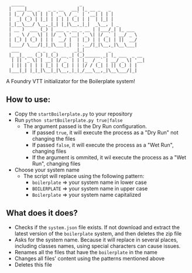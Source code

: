 ```
  _____                     _                        
 |  ___|__  _   _ _ __   __| |_ __ _   _             
 | |_ / _ \| | | | '_ \ / _` | '__| | | |            
 |  _| (_) | |_| | | | | (_| | |  | |_| |            
 |_|__\___/ \__,_|_| |_|\__,_|_|  _\__, | _          
 | __ )  ___ (_) | ___ _ __ _ __ | |___/_| |_ ___    
 |  _ \ / _ \| | |/ _ \ '__| '_ \| |/ _` | __/ _ \   
 | |_) | (_) | | |  __/ |  | |_) | | (_| | ||  __/   
 |____/ \___/|_|_|\___|_|  | .__/|_|\__,_|\__\___|   
  ___       _ _   _       _|_|         _             
 |_ _|_ __ (_) |_(_) __ _| (_)______ _| |_ ___  _ __ 
  | || '_ \| | __| |/ _` | | |_  / _` | __/ _ \| '__|
  | || | | | | |_| | (_| | | |/ / (_| | || (_) | |   
 |___|_| |_|_|\__|_|\__,_|_|_/___\__,_|\__\___/|_|   

```
A Foundry VTT initializator for the Boilerplate system!

## How to use:
- Copy the `startBoilerplate.py` to your repository
- Run `python startBoilerplate.py true|false`
    - The argument passed is the Dry Run configuration.
        - If passed `true`, it will execute the process as a "Dry Run" not changing the files
        - If passed `false`, it will execute the process as a "Wet Run", changing files
        - If the argument is ommited, it wil execute the process as a "Wet Run", changing files
- Choose your system name
    - The script will replace using the following pattern:
        - `boilerplate` => your system name in lower case
        - `BOILERPLATE` => your system name in upper case
        - `Boilerplate` => your system name capitalized

## What does it does?
- Checks if the `system.json` file exists. If not download and extract the latest version of the `boilerplate` system, and then deletes the zip file
- Asks for the system name. Because it will replace in several places, including classes names, using special characters can cause issues.
- Renames all the files that have the `boilerplate` in the name
- Changes all files' content using the patterns mentioned above
- Deletes this file
